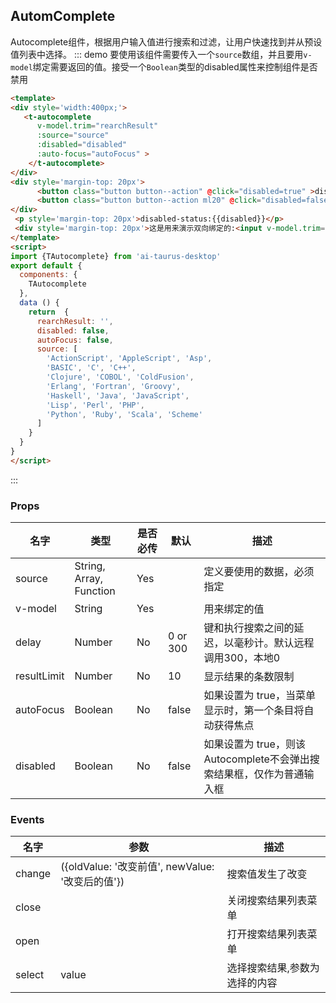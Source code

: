 <script>
import {TAutocomplete} from 'ai-taurus-desktop'
export default {
  components: {
    TAutocomplete
  },
  data () {
    return  {
    rearchResult: '',
        disabled: false,
        autoFocus: false,
        placeholder: 'please enter keyword',
        source: [
          'ActionScript',
          'AppleScript',
          'Asp',
          'BASIC',
          'C',
          'C++',
          'Clojure',
          'COBOL',
          'ColdFusion',
          'Erlang',
          'Fortran',
          'Groovy',
          'Haskell',
          'Java',
          'JavaScript',
          'Lisp',
          'Perl',
          'PHP',
          'Python',
          'Ruby',
          'Scala',
          'Scheme'
        ]
    }
  }
}
</script>

## AutomComplete
Autocomplete组件，根据用户输入值进行搜索和过滤，让用户快速找到并从预设值列表中选择。
::: demo 要使用该组件需要传入一个`source`数组，并且要用`v-model`绑定需要返回的值。接受一个`Boolean`类型的disabled属性来控制组件是否禁用
```html
<template>
<div style='width:400px;'>
   <t-autocomplete
      v-model.trim="rearchResult"
      :source="source"
      :disabled="disabled"
      :auto-focus="autoFocus" >
    </t-autocomplete>
</div>
<div style='margin-top: 20px'>
      <button class="button button--action" @click="disabled=true" >disable</button>
      <button class="button button--action ml20" @click="disabled=false">enable</button>
</div>
 <p style='margin-top: 20px'>disabled-status:{{disabled}}</p>
 <div style='margin-top: 20px'>这是用来演示双向绑定的:<input v-model.trim="rearchResult"></div>
</template>
<script>
import {TAutocomplete} from 'ai-taurus-desktop'
export default {
  components: {
    TAutocomplete
  },
  data () {
    return  {
      rearchResult: '',
      disabled: false,
      autoFocus: false,
      source: [
        'ActionScript', 'AppleScript', 'Asp',
        'BASIC', 'C', 'C++',
        'Clojure', 'COBOL', 'ColdFusion',
        'Erlang', 'Fortran', 'Groovy',
        'Haskell', 'Java', 'JavaScript',
        'Lisp', 'Perl', 'PHP',
        'Python', 'Ruby', 'Scala', 'Scheme'
      ]
    }
  }
}
</script>

```
:::
### Props

| 名字 | 类型 | 是否必传 | 默认 | 描述 |
| --- | --- | --- | --- | --- |
| source | String, Array, Function| Yes |  | 定义要使用的数据，必须指定 |
| v-model | String| Yes |  | 用来绑定的值 |
| delay | Number | No  | 0 or 300 | 键和执行搜索之间的延迟，以毫秒计。默认远程调用300，本地0|
| resultLimit | Number | No | 10 | 显示结果的条数限制 |
| autoFocus | Boolean | No | false | 如果设置为 true，当菜单显示时，第一个条目将自动获得焦点|
| disabled | Boolean | No | false | 如果设置为 true，则该 Autocomplete不会弹出搜索结果框，仅作为普通输入框 |


### Events

| 名字 | 参数 | 描述 |
| --- | --- | --- |
| change |  \({oldValue: '改变前值', newValue: '改变后的值'}\) | 搜索值发生了改变 |
| close |  | 关闭搜索结果列表菜单 |
| open |  | 打开搜索结果列表菜单 |
| select | value | 选择搜索结果,参数为选择的内容 |
